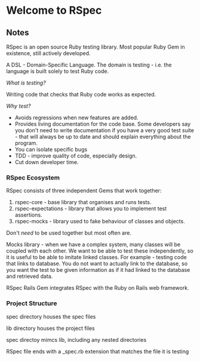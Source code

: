 # Welcome to RSpec

## Notes

RSpec is an open source Ruby testing library. Most popular Ruby Gem in existence, still actively developed.

A DSL - Domain-Specific Language. The domain is testing - i.e. the language is built solely to test Ruby code.

_What is testing?_

Writing code that checks that Ruby code works as expected.

_Why test?_

* Avoids regressions when new features are added.
* Provides living documentation for the code base. Some developers say you don't need to write documentation if you have a very good test suite - that will always be up to date and should explain everything about the program.
* You can isolate specific bugs
* TDD - improve quality of code, especially design.
* Cut down developer time.

### RSpec Ecosystem

RSpec consists of three independent Gems that work together:

1. rspec-core - base library that organises and runs tests.
2. rspec-expectations - library that allows you to implement test assertions.
3. rspec-mocks - library used to fake behaviour of classes and objects.

Don't _need_ to be used together but most often are.

Mocks library - when we have a complex system, many classes will be coupled with each other. We want to be able to test these independently, so it is useful to be able to imitate linked classes. For example - testing code that links to  database. You do not want to actually link to the database, so you want the test to be given information as if it had linked to the database and retrieved data.

RSpec Rails Gem integrates RSpec with the Ruby on Rails web framework.

### Project Structure

spec directory houses the spec files

lib directory houses the project files

spec directoy mimcs lib, including any nested directories

RSpec file ends with a _spec.rb extension that matches the file it is testing
